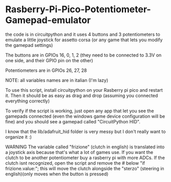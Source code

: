 # Rasberry-Pi-Pico-Potentiometer-Gamepad-emulator
the code is in circuitpython and it uses 4 buttons and 3 potentiometers to emulate a little joystick for assetto corsa (or any game that lets you modify the gamepad settings) 

The buttons are in GPIOs 16, 0, 1, 2 (they need to be connected to 3.3V on one side, and their GPIO pin on the other) 

Potentiometers are in GPIOs 26, 27, 28

NOTE: all variables names are in italian (I'm lazy)

To use this script, install circuitpython on your Rasberry pi pico and restart it. Then it should be as easy as drag and drop (assuming you connected everything correctly)

To verify if the script is working, just open any app that let you see the gamepads connected (even the windows game device configuration will be fine) and you should see a gamepad called "CircuitPython HID".

I know that the lib/adafruit_hid folder is very messy but I don't really want to organize it :)


WARNING
The variable called "frizione" (clutch in english) is translated into a joystick axis because that's what a lot of games use.
If you want the clutch to be another potentiometer buy a rasberry pi with more ADCs.
If the clutch isnt recognized, open the script and remove the # below "if frizione.value:"; this will move the clutch alongside the "sterzo" (steering in english)(only moves when the button is pressed)
